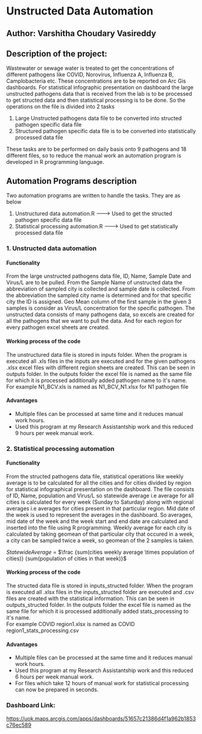 # Unstructed Data Automation
## Author: Varshitha Choudary Vasireddy
## Description of the project:
Wastewater or sewage water is treated to get the concentrations of different pathogens like COVID, Norovirus, Influenza A, Influenza B, Camplobacteria etc. These concentrations are to be reported on Arc Gis dashboards. For statistical infographic presentation on dashboard the large unstructed pathogens data that is received from the lab is to be processed to get structed data and then statistical processing is to be done. So the operations on the file is divided into 2 tasks  
1. Large Unstructed pathogens data file to be converted into structed pathogen specific data file
2. Structured pathogen specific data file is to be converted into statistically processed data file

These tasks are to be performed on daily basis onto 9 pathogens and 18 different files, so to reduce the manual work an automation program is developed in R programming language.

## Automation Programs description
Two automation programs are written to handle the tasks. They are as below  
1. Unstructured data automation.R ---> Used to get the structed pathogen specific data file
2. Statistical processing automation.R ---> Used to get statistically processed data file

### 1. Unstructed data automation
#### **Functionality**
From the large unstructed pathogens data file, ID, Name, Sample Date and Virus/L are to be pulled. From the Sample Name of unstructed data the abbreviation of sampled city is collected and sample date is collected. From the abbreviation the sampled city name is determined and for that specific city the ID is assigned. Geo Mean column of the first sample in the given 3 samples is consider as Virus/L concentration for the specific pathogen. The unstructed data consists of many pathogens data, so excels are created for all the pathogens that we want to pull the data. And for each region for every pathogen excel sheets are created.
#### **Working process of the code**
The unstructured data file is stored in inputs folder. When the program is executed all .xls files in the inputs are executed and for the given pathogens .xlsx excel files with different region sheets are created. This can be seen in outputs folder. In the outputs folder the excel file is named as the same file for which it is processed additionally added pathogen name to it's name.  
For example N1_BCV.xls is named as N1_BCV_N1.xlsx for N1 pathogen file
#### **Advantages**
- Multiple files can be processed at same time and it reduces manual work hours.
- Used this program at my Research Assistantship work and this reduced 9 hours per week manual work.

### 2. Statistical processing automation
#### **Functionality**
From the structed pathogens data file, statistical operations like weekly average is to be calculated for all the cities and for cities divided by region for statistical infographical presentation on the dashboard. The file consists of ID, Name, population and Virus/L so statewide average i.e average for all cities is calculated for every week (Sunday to Saturday) along with regional averages i.e averages for cities present in that particular region. Mid date of the week is used to represent the averages in the dashboard. So averages, mid date of the week and the week start and end date are calculated and inserted into the file using R programming. Weekly average for each city is calculated by taking geomean of that particular city that occured in a week, a city can be sampled twice a week, so geomean of the 2 samples is taken. 

$Statewide Average$ = $\frac {sum(cities weekly average \times population of cities)} {sum(population of cities in that week)}$

#### **Working process of the code**
The structed data file is stored in inputs_structed folder. When the program is executed all .xlsx files in the inputs_structed folder are executed and .csv files are created with the statistical information. This can be seen in outputs_structed folder. In the outputs folder the excel file is named as the same file for which it is processed additionally added stats_processing to it's name.  
For example COVID region1.xlsx is named as COVID region1_stats_processing.csv

#### **Advantages**
- Multiple files can be processed at the same time and it reduces manual work hours.
- Used this program at my Research Assistantship work and this reduced 6 hours per week manual work.
- For files which take 12 hours of manual work for statistical processing can now be prepared in seconds.

### Dashboard Link:
https://uok.maps.arcgis.com/apps/dashboards/51657c21386d4f1a962b1853c76ec589